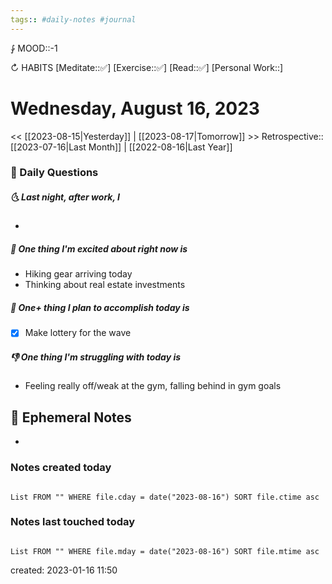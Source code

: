 ```yaml
---
tags:: #daily-notes #journal
---
```


⨑ MOOD::-1

↻ HABITS
[Meditate::✅]
[Exercise::✅]
[Read::✅]
[Personal Work::]

# Wednesday, August 16, 2023

<< [[2023-08-15|Yesterday]] | [[2023-08-17|Tomorrow]] >>
Retrospective:: [[2023-07-16|Last Month]] | [[2022-08-16|Last Year]]

### 📅 Daily Questions

##### 🌜 Last night, after work, I

- 

##### 🙌 One thing I'm excited about right now is

- Hiking gear arriving today
- Thinking about real estate investments

##### 🚀 One+ thing I plan to accomplish today is

- [x] Make lottery for the wave

##### 👎 One thing I'm struggling with today is

- Feeling really off/weak at the gym, falling behind in gym goals

## 📝 Ephemeral Notes

- 

### Notes created today

```dataview

List FROM "" WHERE file.cday = date("2023-08-16") SORT file.ctime asc

```

### Notes last touched today

```dataview

List FROM "" WHERE file.mday = date("2023-08-16") SORT file.mtime asc

```

created: 2023-01-16 11:50
